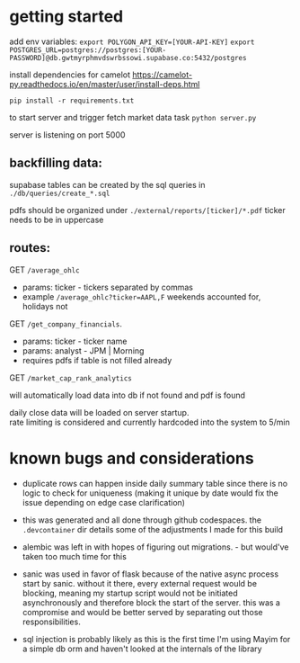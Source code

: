 
# getting started

add env variables:
`export POLYGON_API_KEY=[YOUR-API-KEY]`
`export POSTGRES_URL=postgres://postgres:[YOUR-PASSWORD]@db.gwtmyrphmvdswrbssowi.supabase.co:5432/postgres`

install dependencies for camelot
https://camelot-py.readthedocs.io/en/master/user/install-deps.html

`pip install -r requirements.txt`

to start server and trigger fetch market data task
`python server.py`

server is listening on port 5000

## backfilling data:
supabase tables can be created by the sql queries in `./db/queries/create_*.sql`

pdfs should be organized under `./external/reports/[ticker]/*.pdf` ticker needs to be in uppercase

## routes:

GET `/average_ohlc`  
- params: ticker - tickers separated by commas  
- example `/average_ohlc?ticker=AAPL,F`
    weekends accounted for, holidays not

GET `/get_company_financials`. 
- params: ticker - ticker name
- params: analyst - JPM | Morning
- requires pdfs if table is not filled already

GET `/market_cap_rank_analytics`   
    
will automatically load data into db if not found and pdf is found

daily close data will be loaded on server startup.  
rate limiting is considered and currently hardcoded into the system to 5/min

# known bugs and considerations
* duplicate rows can happen inside daily summary table since there is no logic to check for uniqueness (making it unique by date would fix the issue depending on edge case clarification)

* this was generated and all done through github codespaces.  the `.devcontainer` dir details some of the adjustments I made for this build

* alembic was left in with hopes of figuring out migrations.  - but would've taken too much time for this

* sanic was used in favor of flask because of the native async process start by sanic.  without it there, every external request would be blocking, meaning my startup script would not be initiated asynchronously and therefore block the start of the server.  this was a compromise and would be better served by separating out those responsibilities.

* sql injection is probably likely as this is the first time I'm using Mayim for a simple db orm and haven't looked at the internals of the library

